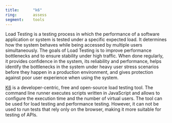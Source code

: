 ```yaml
---
title:      "k6"
ring:       assess
segment:    tools
---
```


Load Testing is a testing process in which the performance of a software application or system is tested under a specific expected load.
It determines how the system behaves while being accessed by multiple users simultaneously.
The goals of Load Testing is to improve performance bottlenecks and to ensure stability under high traffic.
When done regularly, it provides confidence in the system, its reliability and performance, helps identify the bottlenecks in the system under heavy user stress scenarios before they happen in a production environment, and gives protection against poor user experience when using the system.

[K6](https://k6.io/) is a developer-centric, free and open-source load testing tool.
The command line runner executes scripts written in JavaScript and allows to configure the execution time and the number of virtual users.
The tool can be used for load testing and performance testing.
However, it can not be used to run tests that rely only on the browser, making it more suitable for testing of APIs.
